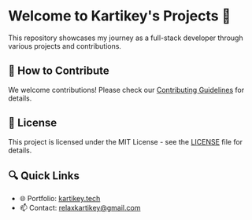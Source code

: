 # Welcome to Kartikey's Projects 👋

This repository showcases my journey as a full-stack developer through various projects and contributions.

## 🤝 How to Contribute

We welcome contributions! Please check our [Contributing Guidelines](../CONTRIBUTING.md) for details.

## 📝 License

This project is licensed under the MIT License - see the [LICENSE](../LICENSE) file for details.

## 🔍 Quick Links
- 🌐 Portfolio: [kartikey.tech](https://kartikey.tech)
- 📫 Contact: relaxkartikey@gmail.com 